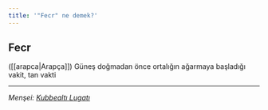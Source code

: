 ```yaml
---
title: '"Fecr" ne demek?'
---
```


## Fecr
([[arapca|Arapça]]) Güneş doğmadan önce ortalığın ağarmaya başladığı vakit, tan vakti

---
*Menşei: [Kubbealtı Lugatı](https://www.lugatim.com/s/Fecir)*